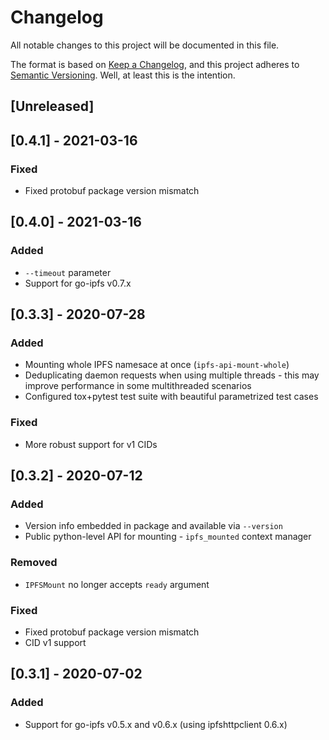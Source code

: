 # Changelog
All notable changes to this project will be documented in this file.

The format is based on [Keep a Changelog](https://keepachangelog.com/en/1.0.0/),
and this project adheres to [Semantic Versioning](https://semver.org/spec/v2.0.0.html).
Well, at least this is the intention.

## [Unreleased]

## [0.4.1] - 2021-03-16
### Fixed
 * Fixed protobuf package version mismatch

## [0.4.0] - 2021-03-16
### Added
 * `--timeout` parameter
 * Support for go-ipfs v0.7.x

## [0.3.3] - 2020-07-28
### Added
 * Mounting whole IPFS namesace at once (`ipfs-api-mount-whole`)
 * Deduplicating daemon requests when using multiple threads - this may improve performance in some multithreaded scenarios
 * Configured tox+pytest test suite with beautiful parametrized test cases

### Fixed
 * More robust support for v1 CIDs

## [0.3.2] - 2020-07-12
### Added
 * Version info embedded in package and available via `--version`
 * Public python-level API for mounting - `ipfs_mounted` context manager

### Removed
 * `IPFSMount` no longer accepts `ready` argument

### Fixed
 * Fixed protobuf package version mismatch
 * CID v1 support

## [0.3.1] - 2020-07-02
### Added
 * Support for go-ipfs v0.5.x and v0.6.x (using ipfshttpclient 0.6.x)

